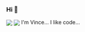 ### Hi 🐢
<img align="center" src="https://github-readme-stats.vercel.app/api?username=77Z&show_icons=true&theme=synthwave&border_radius=25&count_private=true" />
<img align="center" src="https://github-readme-stats.vercel.app/api/top-langs/?username=77Z&langs_count=10&layout=compact&theme=synthwave&border_radius=25" />
I'm Vince... I like code...
